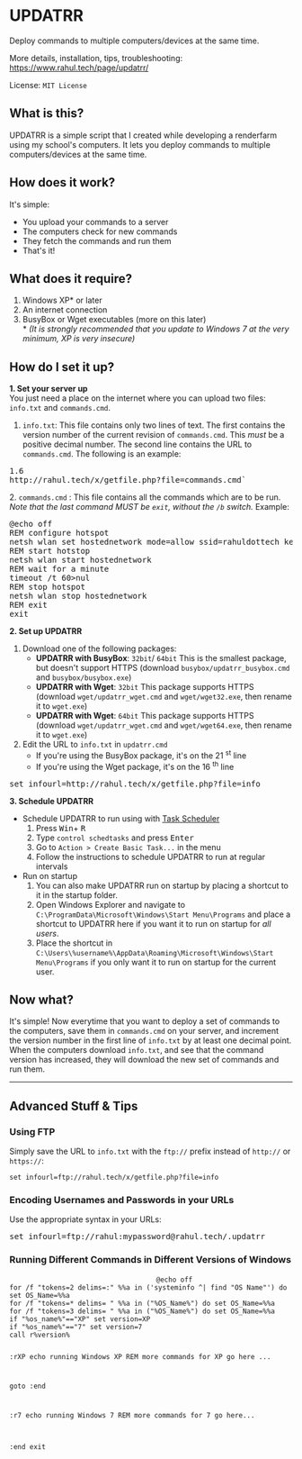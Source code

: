 # UPDATRR
Deploy commands to multiple computers/devices at the same time.

More details, installation, tips, troubleshooting: https://www.rahul.tech/page/updatrr/

License: `MIT License`


<h2>What is this?</h2>
<p>UPDATRR is a simple script that I created while developing a renderfarm using my school's computers. It lets you deploy commands to multiple computers/devices at the same time.</p>
<h2>How does it work?</h2>
<p>It's simple:</p>
<ul>
<li>You upload your commands to a server</li>
<li>The computers check for new commands</li>
<li>They fetch the commands and run them</li>
<li>That's it!</li>
</ul>
<p></p>
<h2>What does it require?</h2>
<ol>
<li>Windows XP* or later</li>
<li>An internet connection</li>
<li>BusyBox or Wget executables (more on this later)
<br> *
<em>(It is strongly recommended that you update to Windows 7 at the very minimum, XP is very insecure)</em>
</li>
</ol>
<h2>How do I set it up?</h2>
<p>
<strong>1. Set your server up</strong>
<br> You just need a place on the internet where you can upload two files: 
<code>info.txt</code> and 
<code>commands.cmd</code>.
</p>
<ol>
<li>
<code>info.txt</code>: This file contains only two lines of text. The first contains the version number of the current revision of 
<code>commands.cmd</code>. This 
<em>must</em> be a positive decimal number. The second line contains the URL to 
<code>commands.cmd</code>. The following is an example:
</li>
</ol>
<pre>1.6  
http://rahul.tech/x/getfile.php?file=commands.cmd`
</pre>
<p>2. <code>commands.cmd</code> : This file contains all the commands which are to be run. <em>Note that the last command MUST be 
<code>exit</code>, without the 
<code>/b</code> switch.
</em> Example:</p>
<pre>@echo off
REM configure hotspot
netsh wlan set hostednetwork mode=allow ssid=rahuldottech key=password123 keyUsage=persistent
REM start hotstop
netsh wlan start hostednetwork
REM wait for a minute
timeout /t 60&gt;nul
REM stop hotspot
netsh wlan stop hostednetwork
REM exit
exit
</pre>
<p>
<strong>2. Set up UPDATRR</strong>
</p>
<ol>
<li>Download one of the following packages:

<ul>
<li>
<b>UPDATRR with BusyBox</b>: 
<code>32bit</code>/
<code>64bit</code> This is the smallest package, but doesn't support HTTPS (download <code>busybox/updatrr_busybox.cmd</code> and <code>busybox/busybox.exe</code>)
</li>
<li>
<b>UPDATRR with Wget</b>: 
<code>32bit</code> This package supports HTTPS (download <code>wget/updatrr_wget.cmd</code> and <code>wget/wget32.exe</code>, then rename it to <code>wget.exe</code>)
</li>
<li>
<b>UPDATRR with Wget</b>: 
<code>64bit</code> This package supports HTTPS (download <code>wget/updatrr_wget.cmd</code> and <code>wget/wget64.exe</code>, then rename it to <code>wget.exe</code>)
  <br>
</li>
</ul>
</li>
<li>Edit the URL to 
<code>info.txt</code> in 
<code>updatrr.cmd</code>
<ul>
<li>If you're using the BusyBox package, it's on the 21
<sup>st</sup> line
</li>
<li>If you're using the Wget package, it's on the 16
<sup>th</sup> line
</li>
</ul>
</li>
</ol>
<pre>set infourl=http://rahul.tech/x/getfile.php?file=info
</pre>
<p>
<strong>3. Schedule UPDATRR</strong>
</p>
<ul>
<li>Schedule UPDATRR to run using with 
<a href="https://msdn.microsoft.com/en-us/library/windows/desktop/aa383614(v=vs.85).aspx">Task Scheduler</a>
<ol>
<li>Press 
<kbd>Win</kbd>+
<kbd>R</kbd>
</li>
<li>Type 
<code>control schedtasks</code> and press 
<kbd>Enter</kbd>
</li>
<li>Go to 
<code>Action &gt; Create Basic Task...</code> in the menu
</li>
<li>Follow the instructions to schedule UPDATRR to run at regular intervals</li>
</ol>
</li>
<li>Run on startup
<ol>
<li>You can also make UPDATRR run on startup by placing a shortcut to it in the startup folder.</li>
<li>Open Windows Explorer and navigate to 
<code>C:\ProgramData\Microsoft\Windows\Start Menu\Programs</code> and place a shortcut to UPDATRR here if you want it to run on startup for 
<em>all users</em>.
</li>
<li>Place the shortcut in 
<code>C:\Users\%username%\AppData\Roaming\Microsoft\Windows\Start Menu\Programs</code> if you only want it to run on startup for the current user.
</li>
</ol>
</li>
</ul>
<h2>Now what?</h2>
<p>It's simple! Now everytime that you want to deploy a set of commands to the computers, save them in 
<code>commands.cmd</code> on your server, and increment the version number in the first line of 
<code>info.txt</code> by at least one decimal point.
<br> When the computers download 
<code>info.txt</code>, and see that the command version has increased, they will download the new set of commands and run them.
</p>
<hr>
<p></p>
<h2>Advanced Stuff &amp; Tips</h2>
<h3>Using FTP</h3>
<p>Simply save the URL to 
<code>info.txt</code> with the 
<code>ftp://</code> prefix instead of 
<code>http://</code> or 
<code>https://</code>:
</p>
<pre><code>set infourl=ftp://rahul.tech/x/getfile.php?file=info</code></pre>
<h3>Encoding Usernames and Passwords in your URLs</h3>
<p>Use the appropriate syntax in your URLs:</p>
<pre>set infourl=ftp://rahul:mypassword@rahul.tech/.updatrr
</pre>
<h3>Running Different Commands in Different Versions of Windows</h3>
<pre>								<code>@echo off
for /f "tokens=2 delims=:" %%a in ('systeminfo ^| find "OS Name"') do set OS_Name=%%a
for /f "tokens=* delims= " %%a in ("%OS_Name%") do set OS_Name=%%a
for /f "tokens=3 delims= " %%a in ("%OS_Name%") do set OS_Name=%%a
if "%os_name%"=="XP" set version=XP
if "%os_name%"=="7" set version=7
call r%version%

:rXP
echo running Windows XP
REM more commands for XP go here ...

goto :end

:r7
echo running Windows 7
REM more commands for 7 go here...

:end
exit
</code>
</pre>
